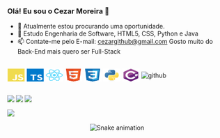 ### Olá! Eu sou o Cezar Moreira 👋



- 🔭 Atualmente estou procurando uma oportunidade.
- 🌱 Estudo Engenharia de Software, HTML5, CSS, Python  e Java 
- 📫 Contate-me pelo E-mail: cezargithub@gmail.com
Gosto muito do Back-End mais quero ser Full-Stack

<div style="display: inline_block"><br>
  <img align="center" alt="Rafa-Js" height="30" width="40" src="https://raw.githubusercontent.com/devicons/devicon/master/icons/javascript/javascript-plain.svg">
  <img align="center" alt="Rafa-Ts" height="30" width="40" src="https://raw.githubusercontent.com/devicons/devicon/master/icons/typescript/typescript-plain.svg">
  <img align="center" alt="Rafa-React" height="30" width="40" src="https://raw.githubusercontent.com/devicons/devicon/master/icons/react/react-original.svg">
  <img align="center" alt="Rafa-HTML" height="30" width="40" src="https://raw.githubusercontent.com/devicons/devicon/master/icons/html5/html5-original.svg">
  <img align="center" alt="Rafa-CSS" height="30" width="40" src="https://raw.githubusercontent.com/devicons/devicon/master/icons/css3/css3-original.svg">
  <img align="center" alt="Rafa-Python" height="30" width="40" src="https://raw.githubusercontent.com/devicons/devicon/master/icons/python/python-original.svg">
  <img align="center" alt="Rafa-Csharp" height="30" width="40" src="https://raw.githubusercontent.com/devicons/devicon/master/icons/csharp/csharp-original.svg">
 <img align="center" alt="github" height="35" width="35" src="https://raw.githubusercontent.com/duribeiro/duribeiro/main/assets/GitHub.png">
  
</div>
<BR>
<div> 
  
  <a href="https://instagram.com/CEZARCMOREIRA" target="_blank"><img src="https://img.shields.io/badge/-Instagram-%23E4405F?style=for-the-badge&logo=instagram&logoColor=white" target="_blank"></a>
  <a href = "mailto:cezargithub@gmail.com"><img src="https://img.shields.io/badge/-Gmail-%23333?style=for-the-badge&logo=gmail&logoColor=white" target="_blank"></a>
  <a href="https://www.linkedin.com/in/cezar-constantino-cardoso-moreira-847652186" target="_blank"><img src="https://img.shields.io/badge/-LinkedIn-%230077B5?style=for-the-badge&logo=linkedin&logoColor=white" target="_blank"></a> 
  
</div>

<picture>
<source 
  srcset="https://github-readme-stats.vercel.app/api?username=CezarCardosoMoreira&show_icons=true&theme=dracula"
  media="(prefers-color-scheme: dark)"
/>
<source
  srcset="https://github-readme-stats.vercel.app/api?username=CezarCardosoMoreira&show_icons=true"
  media="(prefers-color-scheme: light), (prefers-color-scheme: no-preference)"
/>
<img src="https://github-readme-stats.vercel.app/api?username=CezarCardosoMoreira&show_icons=true" />
</picture>

  <div align="center">

  ![Snake animation](https://github.com/danielbped/danielbped/blob/output/github-contribution-grid-snake.svg)
  
</div>
